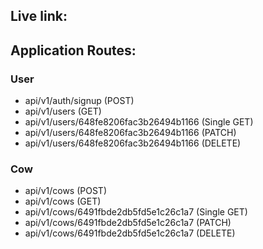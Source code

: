 ## Live link:

## Application Routes:

### User

- api/v1/auth/signup (POST)
- api/v1/users (GET)
- api/v1/users/648fe8206fac3b26494b1166 (Single GET)
- api/v1/users/648fe8206fac3b26494b1166 (PATCH)
- api/v1/users/648fe8206fac3b26494b1166 (DELETE)

### Cow

- api/v1/cows (POST)
- api/v1/cows (GET)
- api/v1/cows/6491fbde2db5fd5e1c26c1a7 (Single GET)
- api/v1/cows/6491fbde2db5fd5e1c26c1a7 (PATCH)
- api/v1/cows/6491fbde2db5fd5e1c26c1a7 (DELETE)
